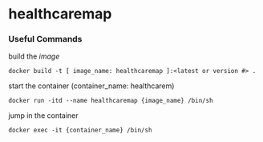 healthcaremap
=============

### Useful Commands

build the *image*

`docker build -t [ image_name: healthcaremap ]:<latest or version #> .`

start the container (container_name: healthcarem)

`docker run -itd --name healthcaremap {image_name} /bin/sh`

jump in the container

`docker exec -it {container_name} /bin/sh`